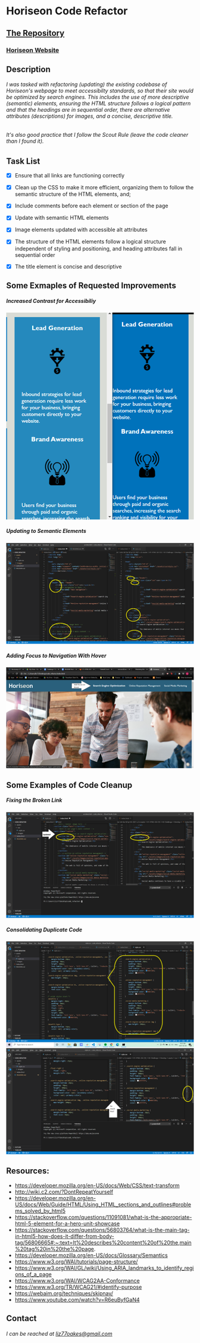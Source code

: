 # Horiseon Code Refactor

## [The Repository](https://github.com/OakesEC/code_refactor)

### [Horiseon Website](https://oakesec.github.io/code_refactor/)

## Description

###### I was tasked with refactoring (updating) the existing codebase of Horiseon's webpage to meet accessibilty standards, so that their site would be optimized by search engines.  This includes the use of more descriptive (semantic) elements, ensuring the HTML structure follows a logical pattern and that the headings are in sequential order, there are alternative attributes (descriptions) for images,  and a concise, descriptive title.

###### It's also good practice that I follow the Scout Rule (leave the code cleaner than I found it).


## Task List
* [x] Ensure that all links are functioning correctly
* [x] Clean up the CSS to make it more efficient, organizing them to follow the semantic structure of the HTML elements, and;
* [x] Include comments before each element or section of the page
* [x] Update with semantic HTML elements
* [x] Image elements updated with accessible alt attributes
* [x] The structure of the HTML elements follow a logical structure independent of styling and positioning, and heading attributes fall in sequential order
* [x] The title element is concise and descriptive


## Some Exmaples of Requested Improvements

##### Increased Contrast for Accessibiliy
![Increase Contrast](assets/images/Contrast.png)

##### Updating to Semantic Elements
![Updating to Semantic Elements](assets/images/semantic-elements.png)

##### Adding Focus to Navigation With Hover
![Adding Focus to Nav With Hover](assets/images/nav-focus.png)

## Some Examples of Code Cleanup 

##### Fixing the Broken Link
![Fixing the Broken Link](assets/images/broken-link.png)

##### Consolidating Duplicate Code
![Consolidating Duplicate Code](assets/images/duplicate-code.png)
![Consolidating Duplicate Code](assets/images/duplicate-code-2.png)


## Resources:
* https://developer.mozilla.org/en-US/docs/Web/CSS/text-transform
* http://wiki.c2.com/?DontRepeatYourself
* https://developer.mozilla.org/en-US/docs/Web/Guide/HTML/Using_HTML_sections_and_outlines#problems_solved_by_html5
* https://stackoverflow.com/questions/11091081/what-is-the-appropriate-html-5-element-for-a-hero-unit-showcase
* https://stackoverflow.com/questions/56803764/what-is-the-main-tag-in-html5-how-does-it-differ-from-body-tag/56806665#:~:text=It%20describes%20content%20of%20the,main%20tag%20in%20the%20page.
* https://developer.mozilla.org/en-US/docs/Glossary/Semantics
* https://www.w3.org/WAI/tutorials/page-structure/
* https://www.w3.org/WAI/GL/wiki/Using_ARIA_landmarks_to_identify_regions_of_a_page
* https://www.w3.org/WAI/WCAG2AA-Conformance
* https://www.w3.org/TR/WCAG21/#identify-purpose
* https://webaim.org/techniques/skipnav/
* https://www.youtube.com/watch?v=R6euByfGaN4

## Contact
###### I can be reached at liz77oakes@gmail.com

